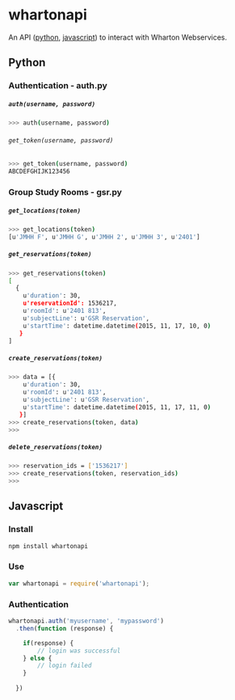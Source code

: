 # whartonapi

An API ([python](#python), [javascript](#javascript)) to interact with Wharton Webservices. 

## Python
### Authentication - auth.py

##### `auth(username, password)`

```sh
>>> auth(username, password)
```

###### `get_token(username, password)`

```sh
>>> get_token(username, password)
ABCDEFGHIJK123456
```

### Group Study Rooms - gsr.py

##### `get_locations(token)`

```sh
>>> get_locations(token)
[u'JMHH F', u'JMHH G', u'JMHH 2', u'JMHH 3', u'2401']
```

##### `get_reservations(token)`

```sh
>>> get_reservations(token)
[
  {
    u'duration': 30, 
    u'reservationId': 1536217, 
    u'roomId': u'2401 813', 
    u'subjectLine': u'GSR Reservation', 
    u'startTime': datetime.datetime(2015, 11, 17, 10, 0)
   }
]
```

##### `create_reservations(token)`

```sh
>>> data = [{
    u'duration': 30, 
    u'roomId': u'2401 813', 
    u'subjectLine': u'GSR Reservation', 
    u'startTime': datetime.datetime(2015, 11, 17, 11, 0)
   }]
>>> create_reservations(token, data)
>>>
```

##### `delete_reservations(token)`

```sh
>>> reservation_ids = ['1536217']
>>> create_reservations(token, reservation_ids)
>>>
```

## Javascript

### Install

```sh
npm install whartonapi
```

### Use
```javascript
var whartonapi = require('whartonapi');
```

### Authentication
```javascript
whartonapi.auth('myusername', 'mypassword')
  .then(function (response) {

    if(response) {
        // login was successful
    } else {
        // login failed
    }
  
  })
```
